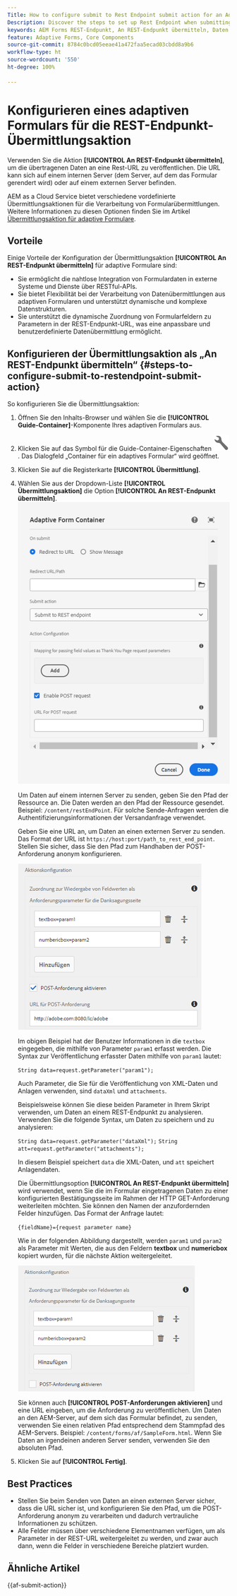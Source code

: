 ```yaml
---
Title: How to configure submit to Rest Endpoint submit action for an Adaptive Form?
Description: Discover the steps to set up Rest Endpoint when submitting an Adaptive Form.
keywords: AEM Forms REST-Endpunkt, An REST-Endpunkt übermitteln, Daten an REST-URL posten, REST-Endpoint-Aktion konfigurieren
feature: Adaptive Forms, Core Components
source-git-commit: 8784c0bcd05eeae41a472faa5ecad03cbdd8a9b6
workflow-type: ht
source-wordcount: '550'
ht-degree: 100%

---
```



# Konfigurieren eines adaptiven Formulars für die REST-Endpunkt-Übermittlungsaktion

Verwenden Sie die Aktion **[!UICONTROL An REST-Endpunkt übermitteln]**, um die übertragenen Daten an eine Rest-URL zu veröffentlichen. Die URL kann sich auf einem internen Server (dem Server, auf dem das Formular gerendert wird) oder auf einem externen Server befinden.

AEM as a Cloud Service bietet verschiedene vordefinierte Übermittlungsaktionen für die Verarbeitung von Formularübermittlungen. Weitere Informationen zu diesen Optionen finden Sie im Artikel [Übermittlungsaktion für adaptive Formulare](/help/forms/configure-submit-actions-core-components.md).

## Vorteile

Einige Vorteile der Konfiguration der Übermittlungsaktion **[!UICONTROL An REST-Endpunkt übermitteln]** für adaptive Formulare sind:

* Sie ermöglicht die nahtlose Integration von Formulardaten in externe Systeme und Dienste über RESTful-APIs.
* Sie bietet Flexibilität bei der Verarbeitung von Datenübermittlungen aus adaptiven Formularen und unterstützt dynamische und komplexe Datenstrukturen.
* Sie unterstützt die dynamische Zuordnung von Formularfeldern zu Parametern in der REST-Endpunkt-URL, was eine anpassbare und benutzerdefinierte Datenübermittlung ermöglicht.


## Konfigurieren der Übermittlungsaktion als „An REST-Endpunkt übermitteln“ {#steps-to-configure-submit-to-restendpoint-submit-action}

So konfigurieren Sie die Übermittlungsaktion:

1. Öffnen Sie den Inhalts-Browser und wählen Sie die **[!UICONTROL Guide-Container]**-Komponente Ihres adaptiven Formulars aus.
1. Klicken Sie auf das Symbol für die Guide-Container-Eigenschaften ![Guide-Eigenschaften](/help/forms/assets/configure-icon.svg). Das Dialogfeld „Container für ein adaptives Formular“ wird geöffnet.
1. Klicken Sie auf die Registerkarte **[!UICONTROL Übermittlung]**.
1. Wählen Sie aus der Dropdown-Liste **[!UICONTROL Übermittlungsaktion]** die Option **[!UICONTROL An REST-Endpunkt übermitteln]**.
   ![Aktionskonfiguration für „An REST-Endpunkt übermitteln“](/help/forms/assets/submit-action-restendpoint.png)

   Um Daten auf einem internen Server zu senden, geben Sie den Pfad der Ressource an. Die Daten werden an den Pfad der Ressource gesendet. Beispiel: `/content/restEndPoint`. Für solche Sende-Anfragen werden die Authentifizierungsinformationen der Versandanfrage verwendet.

   Geben Sie eine URL an, um Daten an einen externen Server zu senden. Das Format der URL ist `https://host:port/path_to_rest_end_point`. Stellen Sie sicher, dass Sie den Pfad zum Handhaben der POST-Anforderung anonym konfigurieren.

   ![Zuordnung zur Weitergabe von Feldwerten als Anforderungsparameter für die Dankeseite](assets/post-enabled-actionconfig.png)

   Im obigen Beispiel hat der Benutzer Informationen in die `textbox` eingegeben, die mithilfe von Parameter `param1` erfasst werden. Die Syntax zur Veröffentlichung erfasster Daten mithilfe von `param1` lautet:

   `String data=request.getParameter("param1");`

   Auch Parameter, die Sie für die Veröffentlichung von XML-Daten und Anlagen verwenden, sind `dataXml` und `attachments`.

   Beispielsweise können Sie diese beiden Parameter in Ihrem Skript verwenden, um Daten an einem REST-Endpunkt zu analysieren. Verwenden Sie die folgende Syntax, um Daten zu speichern und zu analysieren:

   `String data=request.getParameter("dataXml");`
   `String att=request.getParameter("attachments");`

   In diesem Beispiel speichert `data` die XML-Daten, und `att` speichert Anlagendaten.

   Die Übermittlungsoption **[!UICONTROL An REST-Endpunkt übermitteln]** wird verwendet, wenn Sie die im Formular eingetragenen Daten zu einer konfigurierten Bestätigungsseite im Rahmen der HTTP GET-Anforderung weiterleiten möchten. Sie können den Namen der anzufordernden Felder hinzufügen. Das Format der Anfrage lautet:

   `{fieldName}={request parameter name}`

   Wie in der folgenden Abbildung dargestellt, werden `param1` und `param2` als Parameter mit Werten, die aus den Feldern **textbox** und **numericbox** kopiert wurden, für die nächste Aktion weitergeleitet.

   ![Konfigurieren der Übermittlungsaktion „An REST-Endpunkt übermitteln“](assets/action-config.png)

   Sie können auch **[!UICONTROL POST-Anforderungen aktivieren]** und eine URL eingeben, um die Anforderung zu veröffentlichen. Um Daten an den AEM-Server, auf dem sich das Formular befindet, zu senden, verwenden Sie einen relativen Pfad entsprechend dem Stammpfad des AEM-Servers. Beispiel: `/content/forms/af/SampleForm.html`. Wenn Sie Daten an irgendeinen anderen Server senden, verwenden Sie den absoluten Pfad.

1. Klicken Sie auf **[!UICONTROL Fertig]**.

## Best Practices

* Stellen Sie beim Senden von Daten an einen externen Server sicher, dass die URL sicher ist, und konfigurieren Sie den Pfad, um die POST-Anforderung anonym zu verarbeiten und dadurch vertrauliche Informationen zu schützen.
* Alle Felder müssen über verschiedene Elementnamen verfügen, um als Parameter in der REST-URL weitergeleitet zu werden, und zwar auch dann, wenn die Felder in verschiedene Bereiche platziert wurden.

## Ähnliche Artikel

{{af-submit-action}}

